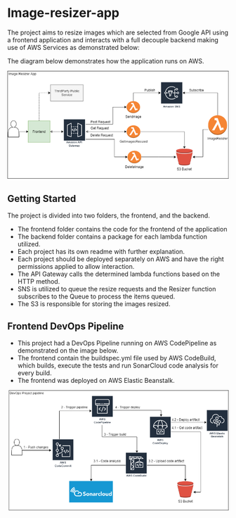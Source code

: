 # Image-resizer-app

The project aims to resize images which are selected from Google API using a frontend application and
interacts with a full decouple backend making use of AWS Services as demonstrated below:

The diagram below demonstrates how the application runs on AWS.

![Project Architecture](https://github.com/lbernardomaia/image-resizer-app/blob/master/project-architecture.png)

## Getting Started

The project is divided into two folders, the frontend, and the backend.

- The frontend folder contains the code for the frontend of the application
- The backend folder contains a package for each lambda function utilized.
- Each project has its own readme with further explanation.
- Each project should be deployed separately on AWS and have the right permissions applied to allow interaction.
- The API Gateway calls the determined lambda functions based on the HTTP method.
- SNS is utilized to queue the resize requests and the Resizer function subscribes to the Queue to process the items queued.
- The S3 is responsible for storing the images resized.

## Frontend DevOps Pipeline
- This project had a DevOps Pipeline running on AWS CodePipeline as demonstrated on the image below.
- The frontend contain the buildspec.yml file used by AWS CodeBuild, which builds, execute the tests and run
  SonarCloud code analysis for every build.
- The frontend was deployed on AWS Elastic Beanstalk.

![Project Pipeline](https://github.com/lbernardomaia/image-resizer-app/blob/main/project-pipeline.png)
